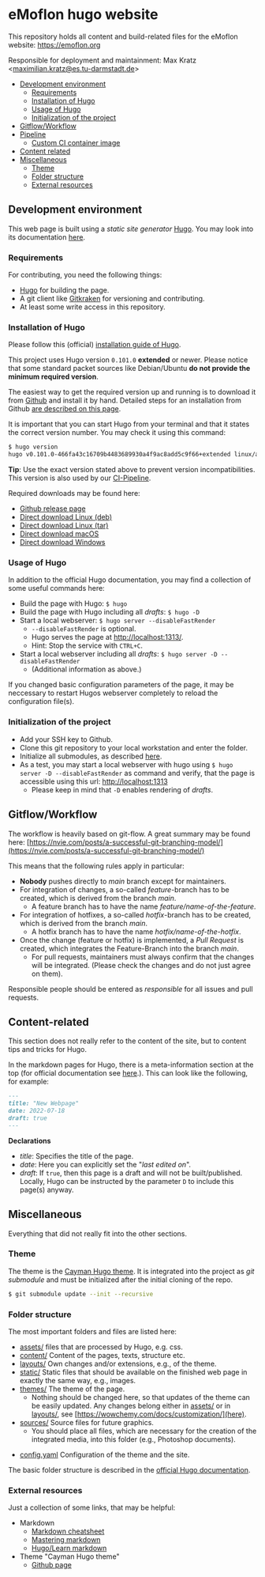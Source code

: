 # eMoflon hugo website

This repository holds all content and build-related files for the eMoflon website:
https://emoflon.org

Responsible for deployment and maintainment: Max Kratz <[maximilian.kratz@es.tu-darmstadt.de](mailto:maximilian.kratz@es.tu-darmstadt.de)>

<!--
TODO
| Branch | Status |
| ------ | ------ |
| Main | [![pipeline status](https://git-ce.rwth-aachen.de/maximilian.kratz/dlz-landing-page/badges/main/pipeline.svg)](https://git-ce.rwth-aachen.de/maximilian.kratz/dlz-landing-page/-/commits/main) |
-->

- [Development environment](#development-environment)
    - [Requirements](#requirements)
    - [Installation of Hugo](#installation-of-hugo)
    - [Usage of Hugo](#usage-of-hugo)
    - [Initialization of the project](#initialization-of-the-project)
- [Gitflow/Workflow](#gitflow/workflow)
- [Pipeline](#pipeline)
    - [Custom CI container image](#custom-ci-container-image)
- [Content related](#content-related)
- [Miscellaneous](#miscellaneous)
    - [Theme](#theme)
    - [Folder structure](#folder-structure)
    - [External resources](#external-resources)


## Development environment

This web page is built using a *static site generator* [Hugo](https://gohugo.io/).
You may look into its documentation [here](https://gohugo.io/documentation/).

### Requirements

For contributing, you need the following things:

- [Hugo](https://gohugo.io/) for building the page.
- A git client like [Gitkraken](https://www.gitkraken.com/) for versioning and contributing.
- At least some write access in this repository.

### Installation of Hugo

Please follow this (official) [installation guide of Hugo](https://gohugo.io/getting-started/installing/).

This project uses Hugo version `0.101.0` **extended** or newer.
Please notice that some standard packet sources like Debian/Ubuntu **do not provide the minimum required version**.

The easiest way to get the required version up and running is to download it from [Github](https://github.com/gohugoio/hugo/releases/tag/v0.101.0) and install it by hand.
Detailed steps for an installation from Github [are described on this page](https://gohugo.io/getting-started/installing/#install-hugo-from-tarball).

It is important that you can start Hugo from your terminal and that it states the correct version number.
You may check it using this command:

```bash
$ hugo version
hugo v0.101.0-466fa43c16709b4483689930a4f9ac8add5c9f66+extended linux/amd64 BuildDate=2022-06-16T07:09:16Z VendorInfo=gohugoio
```

**Tip**: Use the exact version stated above to prevent version incompatibilities.
This version is also used by our [CI-Pipeline](#pipeline).

Required downloads may be found here:

* [Github release page](https://github.com/gohugoio/hugo/releases/tag/v0.101.0)
* [Direct download Linux (deb)](https://github.com/gohugoio/hugo/releases/download/v0.101.0/hugo_extended_0.101.0_Linux-64bit.deb)
* [Direct download Linux (tar)](https://github.com/gohugoio/hugo/releases/download/v0.101.0/hugo_extended_0.101.0_Linux-64bit.tar.gz)
* [Direct download macOS](https://github.com/gohugoio/hugo/releases/download/v0.101.0/hugo_extended_0.101.0_macOS-64bit.tar.gz)
* [Direct download Windows](https://github.com/gohugoio/hugo/releases/download/v0.101.0/hugo_extended_0.101.0_Windows-64bit.zip)

### Usage of Hugo

In addition to the official Hugo documentation, you may find a collection of some useful commands here:

- Build the page with Hugo: `$ hugo`
- Build the page with Hugo including all *drafts*: `$ hugo -D`
- Start a local webserver: `$ hugo server --disableFastRender`
    - `--disableFastRender` is optional.
    - Hugo serves the page at [http://localhost:1313/](http://localhost:1313/).
    - Hint: Stop the service with `CTRL+C`.
- Start a local webserver including all *drafts*: `$ hugo server -D --disableFastRender`
    - (Additional information as above.)

If you changed basic configuration parameters of the page, it may be neccessary to restart Hugos webserver completely to reload the configuration file(s).

### Initialization of the project

- Add your SSH key to Github.
- Clone this git repository to your local workstation and enter the folder.
- Initialize all submodules, as described [here](#theme).
- As a test, you may start a local webserver with hugo using `$ hugo server -D --disableFastRender` as command and verify, that the page is accessible using this url: [http://localhost:1313](https://localhost:1313)
    - Please keep in mind that `-D` enables rendering of *drafts*.


## Gitflow/Workflow

The workflow is heavily based on git-flow.
A great summary may be found here: [https://nvie.com/posts/a-successful-git-branching-model/](https://nvie.com/posts/a-successful-git-branching-model/)

This means that the following rules apply in particular:

- **Nobody** pushes directly to *main* branch except for maintainers.
- For integration of changes, a so-called *feature*-branch has to be created, which is derived from the branch *main*.
    - A feature branch has to have the name *feature/name-of-the-feature*.
- For integration of hotfixes, a so-called *hotfix*-branch has to be created, which is derived from the branch *main*.
    - A hotfix branch has to have the name *hotfix/name-of-the-hotfix*.
- Once the change (feature or hotfix) is implemented, a *Pull Request* is created, which integrates the Feature-Branch into the branch *main*.
    - For pull requests, maintainers must always confirm that the changes will be integrated. (Please check the changes and do not just agree on them).

Responsible people should be entered as *responsible* for all issues and pull requests.

<!--
TODO
Furthermore, there are so called *labels* which should be assigned to all issues and merge requests.
There are two group of labels:
- *prio*: Priorization e.g. "nice-to-have" or "critical".
- *type*: Type e.g. "content" or "documentation".

Please assign one label of group *prio* and at least one label of group *type* to all of your issues and merge requests.
-->


<!--
TODO
## Pipeline

All commits on this repository will be processed via a CI pipeline on Github, running on public runners.
Every log and result may be read directly in Github, as the runner uploads results, logs and artifacts.

You can have a look into the configuration file: [.gitlab-ci.yml](.gitlab-ci.yml)


## Deployment

TODO
-->

## Content-related

This section does not really refer to the content of the site, but to content tips and tricks for Hugo.

In the markdown pages for Hugo, there is a meta-information section at the top (for official documentation see [here](https://gohugo.io/content-management/front-matter/).).
This can look like the following, for example:

```markdown
---
title: "New Webpage"
date: 2022-07-18
draft: true
---
```

**Declarations**

- *title*: Specifies the title of the page.
- *date*: Here you can explicitly set the "*last edited on*".
- *draft*: If `true`, then this page is a draft and will not be built/published. Locally, Hugo can be instructed by the parameter `D` to include this page(s) anyway.


## Miscellaneous

Everything that did not really fit into the other sections.

### Theme

The theme is the [Cayman Hugo theme](https://github.com/zwbetz-gh/cayman-hugo-theme).
It is integrated into the project as *git submodule* and must be initialized after the initial cloning of the repo.

```bash
$ git submodule update --init --recursive
```

### Folder structure

The most important folders and files are listed here:

- [assets/](assets/) files that are processed by Hugo, e.g. css.
- [content/](content/) Content of the pages, texts, structure etc.
- [layouts/](layouts/) Own changes and/or extensions, e.g., of the theme.
- [static/](static/) Static files that should be available on the finished web page in exactly the same way, e.g., images.
- [themes/](themes/) The theme of the page.
    - Nothing should be changed here, so that updates of the theme can be easily updated. Any changes belong either in [assets/](assets/) or in [layouts/](layouts/), see [https://wowchemy.com/docs/customization/](here).
- [sources/](sources/) Source files for future graphics.
    - You should place all files, which are necessary for the creation of the integrated media, into this folder (e.g., Photoshop documents).
<!--
TODO
- [.gitlab-ci.yml](.gitlab-ci.yml) The CI configuration of the pipeline.
-->
- [config.yaml](config.yaml) Configuration of the theme and the site.

The basic folder structure is described in the [official Hugo documentation](https://gohugo.io/getting-started/directory-structure/).

### External resources

Just a collection of some links, that may be helpful:

- Markdown
    - [Markdown cheatsheet](https://github.com/adam-p/markdown-here/wiki/Markdown-Cheatsheet)
    - [Mastering markdown](https://guides.github.com/features/mastering-markdown/)
    - [Hugo/Learn markdown](https://gohugo.io/content-management/formats/#learn-markdown)
- Theme "Cayman Hugo theme"
    - [Github page](https://github.com/zwbetz-gh/cayman-hugo-theme)
